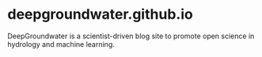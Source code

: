 # deepgroundwater.github.io

DeepGroundwater is a scientist-driven blog site to promote open science in hydrology and machine learning. 
